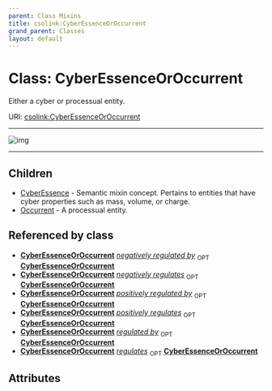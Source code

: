 ```yaml
---
parent: Class Mixins
title: csolink:CyberEssenceOrOccurrent
grand_parent: Classes
layout: default
---
```


# Class: CyberEssenceOrOccurrent


Either a cyber or processual entity.

URI: [csolink:CyberEssenceOrOccurrent](https://w3id.org/csolink/vocab/CyberEssenceOrOccurrent)


---

![img](http://yuml.me/diagram/nofunky;dir:TB/class/[Occurrent],[CyberEssenceOrOccurrent]%5E-[Occurrent],[CyberEssenceOrOccurrent]%5E-[CyberEssence],[CyberEssence])

---


## Children

 * [CyberEssence](CyberEssence.md) - Semantic mixin concept.  Pertains to entities that have cyber properties such as mass, volume, or charge.
 * [Occurrent](Occurrent.md) - A processual entity.

## Referenced by class

 *  **[CyberEssenceOrOccurrent](CyberEssenceOrOccurrent.md)** *[negatively regulated by](negatively_regulated_by.md)*  <sub>OPT</sub>  **[CyberEssenceOrOccurrent](CyberEssenceOrOccurrent.md)**
 *  **[CyberEssenceOrOccurrent](CyberEssenceOrOccurrent.md)** *[negatively regulates](negatively_regulates.md)*  <sub>OPT</sub>  **[CyberEssenceOrOccurrent](CyberEssenceOrOccurrent.md)**
 *  **[CyberEssenceOrOccurrent](CyberEssenceOrOccurrent.md)** *[positively regulated by](positively_regulated_by.md)*  <sub>OPT</sub>  **[CyberEssenceOrOccurrent](CyberEssenceOrOccurrent.md)**
 *  **[CyberEssenceOrOccurrent](CyberEssenceOrOccurrent.md)** *[positively regulates](positively_regulates.md)*  <sub>OPT</sub>  **[CyberEssenceOrOccurrent](CyberEssenceOrOccurrent.md)**
 *  **[CyberEssenceOrOccurrent](CyberEssenceOrOccurrent.md)** *[regulated by](regulated_by.md)*  <sub>OPT</sub>  **[CyberEssenceOrOccurrent](CyberEssenceOrOccurrent.md)**
 *  **[CyberEssenceOrOccurrent](CyberEssenceOrOccurrent.md)** *[regulates](regulates.md)*  <sub>OPT</sub>  **[CyberEssenceOrOccurrent](CyberEssenceOrOccurrent.md)**

## Attributes

